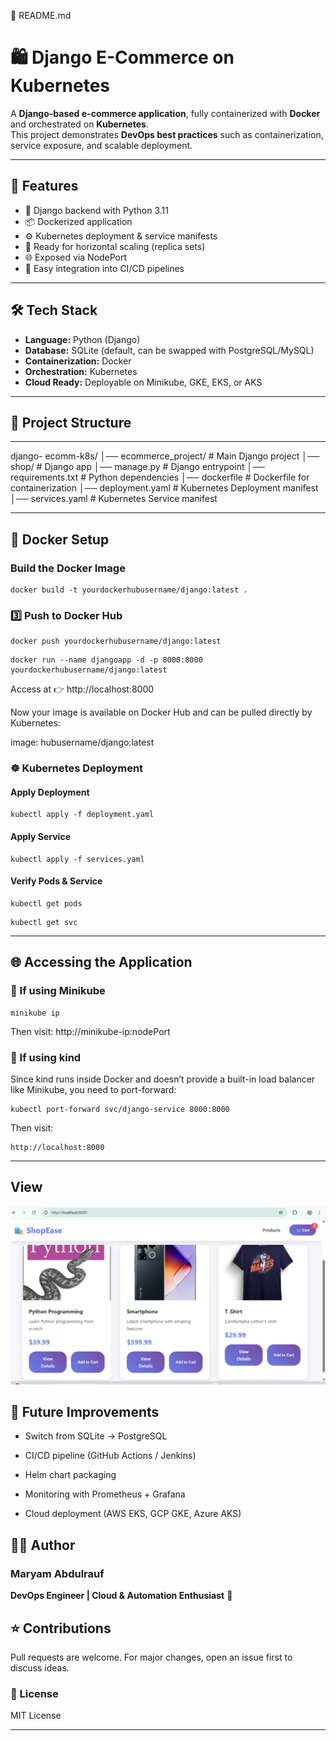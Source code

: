 🔹 README.md
# 🛍️ Django E-Commerce on Kubernetes

A **Django-based e-commerce application**, fully containerized with **Docker** and orchestrated on **Kubernetes**.  
This project demonstrates **DevOps best practices** such as containerization, service exposure, and scalable deployment.

---

## 🚀 Features
- 🐍 Django backend with Python 3.11
- 📦 Dockerized application
- ⚙️ Kubernetes deployment & service manifests
- 🔑 Ready for horizontal scaling (replica sets)
- 🌐 Exposed via NodePort
- 🔄 Easy integration into CI/CD pipelines

---

## 🛠️ Tech Stack
- **Language:** Python (Django)
- **Database:** SQLite (default, can be swapped with PostgreSQL/MySQL)
- **Containerization:** Docker
- **Orchestration:** Kubernetes
- **Cloud Ready:** Deployable on Minikube, GKE, EKS, or AKS

---

## 📂 Project Structure

---
django-
ecomm-k8s/
│── ecommerce_project/ # Main Django project
│── shop/ # Django app
│── manage.py # Django entrypoint
│── requirements.txt # Python dependencies
│── dockerfile # Dockerfile for containerization
│── deployment.yaml # Kubernetes Deployment manifest
│── services.yaml # Kubernetes Service manifest


---

## 🐳 Docker Setup

### Build the Docker Image
```
docker build -t yourdockerhubusername/django:latest .
```
### 3️⃣ Push to Docker Hub
```
docker push yourdockerhubusername/django:latest
```
```
docker run --name djangoapp -d -p 8000:8000 yourdockerhubusername/django:latest
```
Access at 👉 http://localhost:8000

Now your image is available on Docker Hub and can be pulled directly by Kubernetes:

image: hubusername/django:latest

### ☸️ Kubernetes Deployment

#### Apply Deployment
```
kubectl apply -f deployment.yaml
```
#### Apply Service
```
kubectl apply -f services.yaml
```
#### Verify Pods & Service
```
kubectl get pods
```
```
kubectl get svc
```
---

## 🌐 Accessing the Application
### 🔹 If using Minikube

```
minikube ip
```
Then visit: http://minikube-ip:nodePort

### 🔹 If using kind

Since kind runs inside Docker and doesn’t provide a built-in load balancer like Minikube, you need to port-forward:
```
kubectl port-forward svc/django-service 8000:8000
```
Then visit:
```
http://localhost:8000
```
---
## View
![ecommerce](https://github.com/Maryamcoco/django-ecomm-k8s/blob/master/kubernetes%20deployment%20django%20.png)

## 🔮 Future Improvements

- Switch from SQLite → PostgreSQL

- CI/CD pipeline (GitHub Actions / Jenkins)

- Helm chart packaging

- Monitoring with Prometheus + Grafana

- Cloud deployment (AWS EKS, GCP GKE, Azure AKS)

  
## 👩‍💻 Author

### Maryam Abdulrauf
**DevOps Engineer | Cloud & Automation Enthusiast** 🚀

## ⭐ Contributions

Pull requests are welcome. For major changes, open an issue first to discuss ideas.

### 📜 License
MIT License


---
